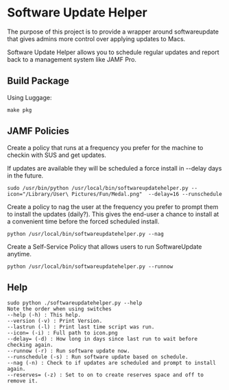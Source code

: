 # Software Update Helper

The purpose of this project is to provide a wrapper 
around softwareupdate that gives admins more control 
over applying updates to Macs.  

Software Update Helper allows you to schedule regular updates 
and report back to a management system like JAMF Pro.

## Build Package
Using Luggage:
```
make pkg
```

## JAMF Policies
Create a policy that runs at a frequency you prefer for the machine to checkin with SUS and get updates.

If updates are available they will be scheduled a force install in --delay days in the future.

```
sudo /usr/bin/python /usr/local/bin/softwareupdatehelper.py --icon="/Library/User\ Pictures/Fun/Medal.png"  --delay=16 --runschedule
```

Create a policy to nag the user at the frequency you prefer to prompt them to install the updates (daily?).  This gives the 
end-user a chance to install at a convenient time before the forced scheduled install.

```
python /usr/local/bin/softwareupdatehelper.py --nag
```

Create a Self-Service Policy that allows users to run SoftwareUpdate anytime.

```
python /usr/local/bin/softwareupdatehelper.py --runnow
```

## Help
```
sudo python ./softwareupdatehelper.py --help
Note the order when using switches
--help (-h) : This help.
--version (-v) : Print Version.
--lastrun (-l) : Print last time script was run.
--icon= (-i) : Full path to icon.png
--delay= (-d) : How long in days since last run to wait before checking again.
--runnow (-r) : Run software update now.
--runschedule (-s) : Run software update based on schedule.
--nag (-n) : Check to if updates are scheduled and prompt to install again.
--reserves= (-z) : Set to on to create reserves space and off to remove it.
```
